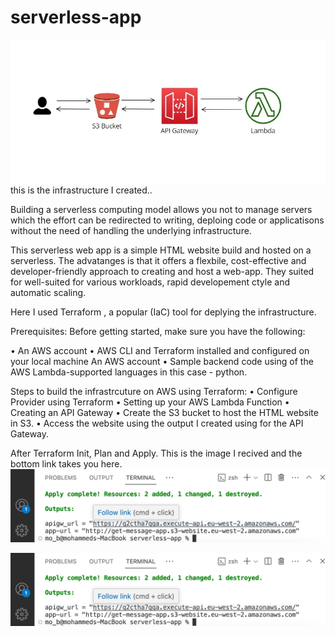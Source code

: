 # serverless-app

![Alt text](image.png) 
this is the infrastructure I created..



Building a serverless computing model allows you not to manage servers which the effort can be redirected to writing, deploing code or applicatisons without the need of handling the underlying infrastructure.

This serverless web app is a simple HTML website build and hosted on a serverless. The advatanges is that it offers a flexbile, cost-effective and developer-friendly approach to creating and host a web-app. They suited for well-suited for various workloads, rapid developement ctyle and automatic scaling.

Here I used  Terraform , a popular (IaC) tool for deplying the infrastructure.


Prerequisites:
Before getting started, make sure you have the following:

• An AWS account
• AWS CLI  and Terraform installed and configured on your local machine 
An AWS account
• Sample backend code using of the AWS Lambda-supported languages in this case - python.


Steps to build the infrastrcuture on AWS using Terraform:
• Configure Provider using Terraform
• Setting up your AWS Lambda Function
• Creating an API Gateway
• Create the S3 bucket to host the HTML website in S3.
• Access the website using the output I created using for the API Gateway.



After Terraform Init, Plan and Apply. This is the image I recived and the bottom link takes you here.
![Alt text](image-1.png)


![Alt text](image-3.png)